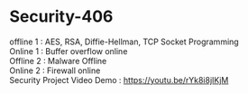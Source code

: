 # Security-406
offline 1 : AES, RSA, Diffie-Hellman, TCP Socket Programming <br/>
Online  1 : Buffer overflow online <br/>
Offline 2 : Malware Offline <br/>
Online  2 : Firewall online <br/>
Security Project Video Demo : https://youtu.be/rYk8i8jIKjM 
